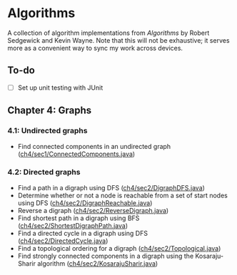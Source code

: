 # Algorithms

A collection of algorithm implementations from *Algorithms* by Robert Sedgewick and Kevin Wayne. Note that this will not be exhaustive; it serves more as a convenient way to sync my work across devices.

## To-do

* [ ] Set up unit testing with JUnit

## Chapter 4: Graphs

### 4.1: Undirected graphs

* Find connected components in an undirected graph ([ch4/sec1/ConnectedComponents.java](ch4/sec1/ConnectedComponents.java))

### 4.2: Directed graphs

* Find a path in a digraph using DFS ([ch4/sec2/DigraphDFS.java](ch4/sec2/DigraphDFS.java))
* Determine whether or not a node is reachable from a set of start nodes using DFS ([ch4/sec2/DigraphReachable.java](ch4/sec2/DigraphReachable.java))
* Reverse a digraph ([ch4/sec2/ReverseDigraph.java](ch4/sec2/ReverseDigraph.java))
* Find shortest path in a digraph using BFS ([ch4/sec2/ShortestDigraphPath.java](ch4/sec2/ShortestDigraphPath.java))
* Find a directed cycle in a digraph using DFS ([ch4/sec2/DirectedCycle.java](ch4/sec2/DirectedCycle.java))
* Find a topological ordering for a digraph ([ch4/sec2/Topological.java](ch4/sec2/Topological.java))
* Find strongly connected components in a digraph using the Kosaraju-Sharir algorithm ([ch4/sec2/KosarajuSharir.java](ch4/sec2/KosarajuSharir.java))
